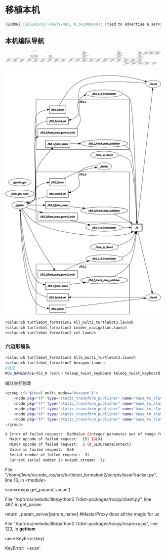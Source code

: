 # 移植本机

```c++
[ERROR] [1652417057.466797483, 0.341000000]: Tried to advertise a service that is already advertised in this node [/tb3_0/imu_service]

```

## 本机编队导航

![](image/image_SSLmzaVWZw.png)

![](image/image_qzTJqy8uoN.png)

```bash
roslaunch turtlebot_formation2 All_multi_turtlebot3.launch 
roslaunch turtlebot_formation2 Leader_navigation.launch 
roslaunch turtlebot_formation2 col.launch 

```

### 六边形编队

```bash
roslaunch turtlebot_formation2 All5_multi_turtlebot3.launch 
roslaunch turtlebot_formation2 hexagon.launch 
#遥控
ROS_NAMESPACE=tb3_0 rosrun teleop_twist_keyboard teleop_twist_keyboard.py 

```

编队坐标修改

```bash
<group if="$(eval multi_mode=='hexagon')">
    <node pkg="tf" type="static_transform_publisher" name="base_to_slave1" args="-1 -1 0 0 0 0   $(arg first_tb3) slave1 100" />
    <node pkg="tf" type="static_transform_publisher" name="base_to_slave2" args="-1  1 0 0 0 0   $(arg first_tb3) slave2 100" />
    <node pkg="tf" type="static_transform_publisher" name="base_to_slave3" args="-2  -1 0 0 0 0   $(arg first_tb3) slave3 100" />
    <node pkg="tf" type="static_transform_publisher" name="base_to_slave4" args="-2  1 0 0 0 0   $(arg first_tb3) slave4 100" />
    <node pkg="tf" type="static_transform_publisher" name="base_to_slave5" args="-3  0 0 0 0 0   $(arg first_tb3) slave5 100" />
</group>
```

```bash
X Error of failed request:  BadValue (integer parameter out of range for operation)
  Major opcode of failed request:  151 (GLX)
  Minor opcode of failed request:  3 (X_GLXCreateContext)
  Value in failed request:  0x0
  Serial number of failed request:  31
  Current serial number in output stream:  32

```

File "/home/lwm/vscode\_ros/src/turtlebot\_formation2/scripts/laserTracker.py", line 13, in \<module>

scan=rospy.get\_param('\~scan')   &#x20;

File "/opt/ros/melodic/lib/python2.7/dist-packages/rospy/client.py", line 467, in get\_param

return \_param\_server\[param\_name] #MasterProxy does all the magic for us

File "/opt/ros/melodic/lib/python2.7/dist-packages/rospy/msproxy.py", line 123, in **getitem**

raise KeyError(key)

KeyError: '\~scan'
